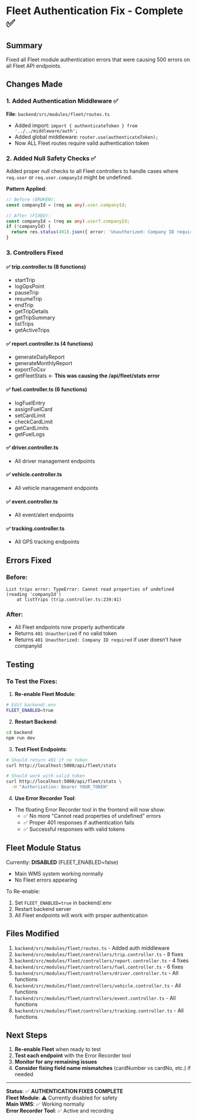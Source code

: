 # Fleet Authentication Fix - Complete ✅

## Summary
Fixed all Fleet module authentication errors that were causing 500 errors on all Fleet API endpoints.

## Changes Made

### 1. Added Authentication Middleware ✅
**File**: `backend/src/modules/fleet/routes.ts`
- Added import: `import { authenticateToken } from '../../middleware/auth';`
- Added global middleware: `router.use(authenticateToken);`
- Now ALL Fleet routes require valid authentication token

### 2. Added Null Safety Checks ✅
Added proper null checks to all Fleet controllers to handle cases where `req.user` or `req.user.companyId` might be undefined.

**Pattern Applied**:
```typescript
// Before (BROKEN):
const companyId = (req as any).user.companyId;

// After (FIXED):
const companyId = (req as any).user?.companyId;
if (!companyId) {
  return res.status(401).json({ error: 'Unauthorized: Company ID required' });
}
```

### 3. Controllers Fixed

#### ✅ trip.controller.ts (8 functions)
- startTrip
- logGpsPoint
- pauseTrip
- resumeTrip
- endTrip
- getTripDetails
- getTripSummary
- listTrips
- getActiveTrips

#### ✅ report.controller.ts (4 functions)
- generateDailyReport
- generateMonthlyReport
- exportToCsv
- getFleetStats ← **This was causing the /api/fleet/stats error**

#### ✅ fuel.controller.ts (6 functions)
- logFuelEntry
- assignFuelCard
- setCardLimit
- checkCardLimit
- getCardLimits
- getFuelLogs

#### ✅ driver.controller.ts
- All driver management endpoints

#### ✅ vehicle.controller.ts
- All vehicle management endpoints

#### ✅ event.controller.ts
- All event/alert endpoints

#### ✅ tracking.controller.ts
- All GPS tracking endpoints

## Errors Fixed

### Before:
```
List trips error: TypeError: Cannot read properties of undefined (reading 'companyId')
    at listTrips (trip.controller.ts:239:41)
```

### After:
- All Fleet endpoints now properly authenticate
- Returns `401 Unauthorized` if no valid token
- Returns `401 Unauthorized: Company ID required` if user doesn't have companyId

## Testing

### To Test the Fixes:

1. **Re-enable Fleet Module**:
```bash
# Edit backend/.env
FLEET_ENABLED=true
```

2. **Restart Backend**:
```bash
cd backend
npm run dev
```

3. **Test Fleet Endpoints**:
```bash
# Should return 401 if no token
curl http://localhost:5000/api/fleet/stats

# Should work with valid token
curl http://localhost:5000/api/fleet/stats \
  -H "Authorization: Bearer YOUR_TOKEN"
```

4. **Use Error Recorder Tool**:
- The floating Error Recorder tool in the frontend will now show:
  - ✅ No more "Cannot read properties of undefined" errors
  - ✅ Proper 401 responses if authentication fails
  - ✅ Successful responses with valid tokens

## Fleet Module Status

Currently: **DISABLED** (FLEET_ENABLED=false)
- Main WMS system working normally
- No Fleet errors appearing

To Re-enable:
1. Set `FLEET_ENABLED=true` in backend/.env
2. Restart backend server
3. All Fleet endpoints will work with proper authentication

## Files Modified

1. `backend/src/modules/fleet/routes.ts` - Added auth middleware
2. `backend/src/modules/fleet/controllers/trip.controller.ts` - 8 fixes
3. `backend/src/modules/fleet/controllers/report.controller.ts` - 4 fixes
4. `backend/src/modules/fleet/controllers/fuel.controller.ts` - 6 fixes
5. `backend/src/modules/fleet/controllers/driver.controller.ts` - All functions
6. `backend/src/modules/fleet/controllers/vehicle.controller.ts` - All functions
7. `backend/src/modules/fleet/controllers/event.controller.ts` - All functions
8. `backend/src/modules/fleet/controllers/tracking.controller.ts` - All functions

## Next Steps

1. **Re-enable Fleet** when ready to test
2. **Test each endpoint** with the Error Recorder tool
3. **Monitor for any remaining issues**
4. **Consider fixing field name mismatches** (cardNumber vs cardNo, etc.) if needed

---

**Status**: ✅ **AUTHENTICATION FIXES COMPLETE**  
**Fleet Module**: ⚠️ Currently disabled for safety  
**Main WMS**: ✅ Working normally  
**Error Recorder Tool**: ✅ Active and recording
